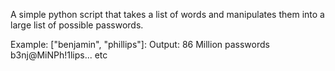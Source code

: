 A simple python script that takes a list of words and manipulates them into a large list of possible passwords.

Example: ["benjamin", "phillips"]:
Output: 86 Million passwords
b3nj@MiNPh!1lips... etc